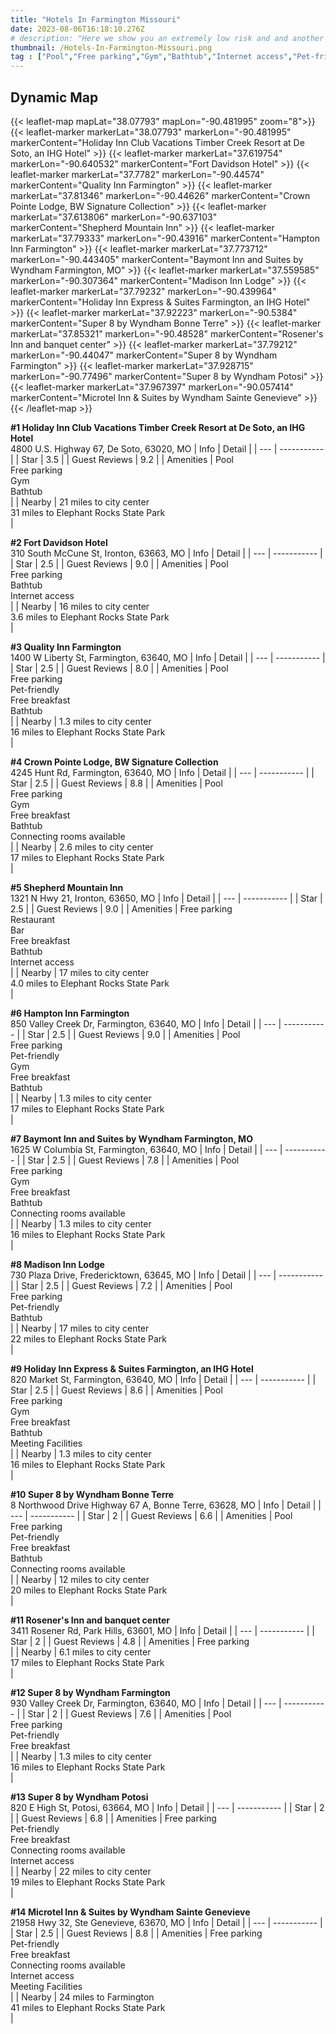 ```yaml
---
title: "Hotels In Farmington Missouri"
date: 2023-08-06T16:18:10.276Z
# description: "Here we show you an extremely low risk and and another medium risk approach to earn passive income "
thumbnail: /Hotels-In-Farmington-Missouri.png
tag : ["Pool","Free parking","Gym","Bathtub","Internet access","Pet-friendly","Free breakfast","Connecting rooms available","Restaurant","Bar","Meeting Facilities"]
---
```


## Dynamic Map
{{< leaflet-map  mapLat="38.07793" mapLon="-90.481995" zoom="8">}}
    {{< leaflet-marker markerLat="38.07793" markerLon="-90.481995" markerContent="Holiday Inn Club Vacations Timber Creek Resort at De Soto, an IHG Hotel" >}}
    {{< leaflet-marker markerLat="37.619754" markerLon="-90.640532" markerContent="Fort Davidson Hotel" >}}
    {{< leaflet-marker markerLat="37.7782" markerLon="-90.44574" markerContent="Quality Inn Farmington" >}}
    {{< leaflet-marker markerLat="37.81346" markerLon="-90.44626" markerContent="Crown Pointe Lodge, BW Signature Collection" >}}
    {{< leaflet-marker markerLat="37.613806" markerLon="-90.637103" markerContent="Shepherd Mountain Inn" >}}
    {{< leaflet-marker markerLat="37.79333" markerLon="-90.43916" markerContent="Hampton Inn Farmington" >}}
    {{< leaflet-marker markerLat="37.773712" markerLon="-90.443405" markerContent="Baymont Inn and Suites by Wyndham Farmington, MO" >}}
    {{< leaflet-marker markerLat="37.559585" markerLon="-90.307364" markerContent="Madison Inn Lodge" >}}
    {{< leaflet-marker markerLat="37.79232" markerLon="-90.439964" markerContent="Holiday Inn Express & Suites Farmington, an IHG Hotel" >}}
    {{< leaflet-marker markerLat="37.92223" markerLon="-90.5384" markerContent="Super 8 by Wyndham Bonne Terre" >}}
    {{< leaflet-marker markerLat="37.85321" markerLon="-90.48528" markerContent="Rosener's Inn and banquet center" >}}
    {{< leaflet-marker markerLat="37.79212" markerLon="-90.44047" markerContent="Super 8 by Wyndham Farmington" >}}
    {{< leaflet-marker markerLat="37.928715" markerLon="-90.77496" markerContent="Super 8 by Wyndham Potosi" >}}
    {{< leaflet-marker markerLat="37.967397" markerLon="-90.057414" markerContent="Microtel Inn & Suites by Wyndham Sainte Genevieve" >}}
{{< /leaflet-map >}}


**#1 Holiday Inn Club Vacations Timber Creek Resort at De Soto, an IHG Hotel**<br>4800 U.S. Highway 67, De Soto, 63020, MO
| Info | Detail |
| --- | ----------- |
| Star | 3.5 |
| Guest Reviews | 9.2 |
| Amenities | Pool<br>Free parking<br>Gym<br>Bathtub<br> |
| Nearby | 21 miles to city center<br>31 miles to Elephant Rocks State Park<br> |

**#2 Fort Davidson Hotel**<br>310 South McCune St, Ironton, 63663, MO
| Info | Detail |
| --- | ----------- |
| Star | 2.5 |
| Guest Reviews | 9.0 |
| Amenities | Pool<br>Free parking<br>Bathtub<br>Internet access<br> |
| Nearby | 16 miles to city center<br>3.6 miles to Elephant Rocks State Park<br> |

**#3 Quality Inn Farmington**<br>1400 W Liberty St, Farmington, 63640, MO
| Info | Detail |
| --- | ----------- |
| Star | 2.5 |
| Guest Reviews | 8.0 |
| Amenities | Pool<br>Free parking<br>Pet-friendly<br>Free breakfast<br>Bathtub<br> |
| Nearby | 1.3 miles to city center<br>16 miles to Elephant Rocks State Park<br> |

**#4 Crown Pointe Lodge, BW Signature Collection**<br>4245 Hunt Rd, Farmington, 63640, MO
| Info | Detail |
| --- | ----------- |
| Star | 2.5 |
| Guest Reviews | 8.8 |
| Amenities | Pool<br>Free parking<br>Gym<br>Free breakfast<br>Bathtub<br>Connecting rooms available<br> |
| Nearby | 2.6 miles to city center<br>17 miles to Elephant Rocks State Park<br> |

**#5 Shepherd Mountain Inn**<br>1321 N Hwy 21, Ironton, 63650, MO
| Info | Detail |
| --- | ----------- |
| Star | 2.5 |
| Guest Reviews | 9.0 |
| Amenities | Free parking<br>Restaurant<br>Bar<br>Free breakfast<br>Bathtub<br>Internet access<br> |
| Nearby | 17 miles to city center<br>4.0 miles to Elephant Rocks State Park<br> |

**#6 Hampton Inn Farmington**<br>850 Valley Creek Dr, Farmington, 63640, MO
| Info | Detail |
| --- | ----------- |
| Star | 2.5 |
| Guest Reviews | 9.0 |
| Amenities | Pool<br>Free parking<br>Pet-friendly<br>Gym<br>Free breakfast<br>Bathtub<br> |
| Nearby | 1.3 miles to city center<br>17 miles to Elephant Rocks State Park<br> |

**#7 Baymont Inn and Suites by Wyndham Farmington, MO**<br>1625 W Columbia St, Farmington, 63640, MO
| Info | Detail |
| --- | ----------- |
| Star | 2.5 |
| Guest Reviews | 7.8 |
| Amenities | Pool<br>Free parking<br>Gym<br>Free breakfast<br>Bathtub<br>Connecting rooms available<br> |
| Nearby | 1.3 miles to city center<br>16 miles to Elephant Rocks State Park<br> |

**#8 Madison Inn Lodge**<br>730 Plaza Drive, Fredericktown, 63645, MO
| Info | Detail |
| --- | ----------- |
| Star | 2.5 |
| Guest Reviews | 7.2 |
| Amenities | Pool<br>Free parking<br>Pet-friendly<br>Bathtub<br> |
| Nearby | 17 miles to city center<br>22 miles to Elephant Rocks State Park<br> |

**#9 Holiday Inn Express & Suites Farmington, an IHG Hotel**<br>820 Market St, Farmington, 63640, MO
| Info | Detail |
| --- | ----------- |
| Star | 2.5 |
| Guest Reviews | 8.6 |
| Amenities | Pool<br>Free parking<br>Gym<br>Free breakfast<br>Bathtub<br>Meeting Facilities<br> |
| Nearby | 1.3 miles to city center<br>16 miles to Elephant Rocks State Park<br> |

**#10 Super 8 by Wyndham Bonne Terre**<br>8 Northwood Drive Highway 67 A, Bonne Terre, 63628, MO
| Info | Detail |
| --- | ----------- |
| Star | 2 |
| Guest Reviews | 6.6 |
| Amenities | Pool<br>Free parking<br>Pet-friendly<br>Free breakfast<br>Bathtub<br>Connecting rooms available<br> |
| Nearby | 12 miles to city center<br>20 miles to Elephant Rocks State Park<br> |

**#11 Rosener's Inn and banquet center**<br>3411 Rosener Rd, Park Hills, 63601, MO
| Info | Detail |
| --- | ----------- |
| Star | 2 |
| Guest Reviews | 4.8 |
| Amenities | Free parking<br> |
| Nearby | 6.1 miles to city center<br>17 miles to Elephant Rocks State Park<br> |

**#12 Super 8 by Wyndham Farmington**<br>930 Valley Creek Dr, Farmington, 63640, MO
| Info | Detail |
| --- | ----------- |
| Star | 2 |
| Guest Reviews | 7.6 |
| Amenities | Pool<br>Free parking<br>Pet-friendly<br>Free breakfast<br> |
| Nearby | 1.3 miles to city center<br>16 miles to Elephant Rocks State Park<br> |

**#13 Super 8 by Wyndham Potosi**<br>820 E High St, Potosi, 63664, MO
| Info | Detail |
| --- | ----------- |
| Star | 2 |
| Guest Reviews | 6.8 |
| Amenities | Free parking<br>Pet-friendly<br>Free breakfast<br>Connecting rooms available<br>Internet access<br> |
| Nearby | 22 miles to city center<br>19 miles to Elephant Rocks State Park<br> |

**#14 Microtel Inn & Suites by Wyndham Sainte Genevieve**<br>21958 Hwy 32, Ste Genevieve, 63670, MO
| Info | Detail |
| --- | ----------- |
| Star | 2.5 |
| Guest Reviews | 8.8 |
| Amenities | Free parking<br>Pet-friendly<br>Free breakfast<br>Connecting rooms available<br>Internet access<br>Meeting Facilities<br> |
| Nearby | 24 miles to Farmington<br>41 miles to Elephant Rocks State Park<br> |

